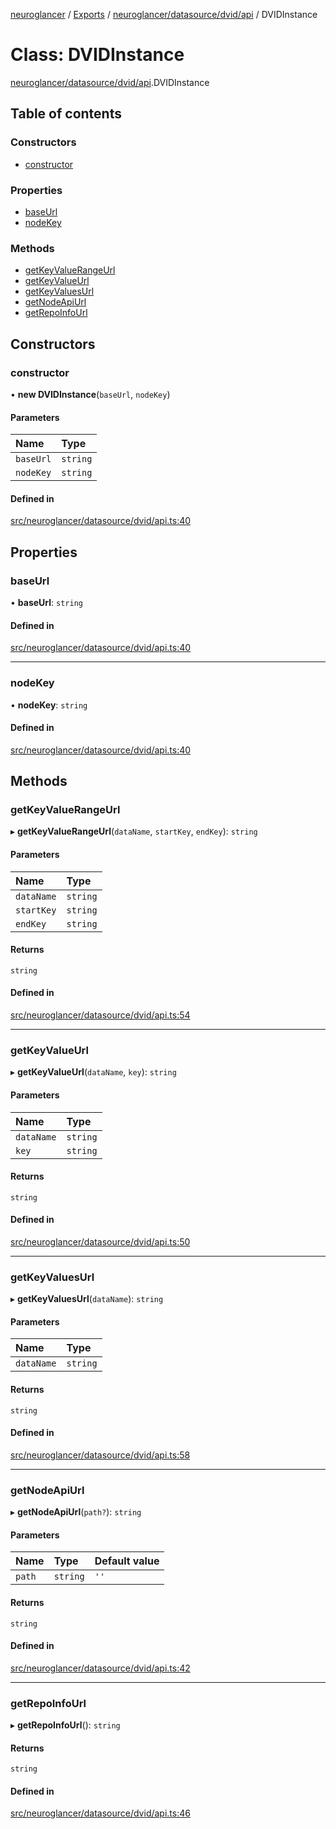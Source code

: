 [neuroglancer](../README.md) / [Exports](../modules.md) / [neuroglancer/datasource/dvid/api](../modules/neuroglancer_datasource_dvid_api.md) / DVIDInstance

# Class: DVIDInstance

[neuroglancer/datasource/dvid/api](../modules/neuroglancer_datasource_dvid_api.md).DVIDInstance

## Table of contents

### Constructors

- [constructor](neuroglancer_datasource_dvid_api.DVIDInstance.md#constructor)

### Properties

- [baseUrl](neuroglancer_datasource_dvid_api.DVIDInstance.md#baseurl)
- [nodeKey](neuroglancer_datasource_dvid_api.DVIDInstance.md#nodekey)

### Methods

- [getKeyValueRangeUrl](neuroglancer_datasource_dvid_api.DVIDInstance.md#getkeyvaluerangeurl)
- [getKeyValueUrl](neuroglancer_datasource_dvid_api.DVIDInstance.md#getkeyvalueurl)
- [getKeyValuesUrl](neuroglancer_datasource_dvid_api.DVIDInstance.md#getkeyvaluesurl)
- [getNodeApiUrl](neuroglancer_datasource_dvid_api.DVIDInstance.md#getnodeapiurl)
- [getRepoInfoUrl](neuroglancer_datasource_dvid_api.DVIDInstance.md#getrepoinfourl)

## Constructors

### constructor

• **new DVIDInstance**(`baseUrl`, `nodeKey`)

#### Parameters

| Name | Type |
| :------ | :------ |
| `baseUrl` | `string` |
| `nodeKey` | `string` |

#### Defined in

[src/neuroglancer/datasource/dvid/api.ts:40](https://github.com/ActiveBrainAtlas2/neuroglancer/blob/91617476/src/neuroglancer/datasource/dvid/api.ts#L40)

## Properties

### baseUrl

• **baseUrl**: `string`

#### Defined in

[src/neuroglancer/datasource/dvid/api.ts:40](https://github.com/ActiveBrainAtlas2/neuroglancer/blob/91617476/src/neuroglancer/datasource/dvid/api.ts#L40)

___

### nodeKey

• **nodeKey**: `string`

#### Defined in

[src/neuroglancer/datasource/dvid/api.ts:40](https://github.com/ActiveBrainAtlas2/neuroglancer/blob/91617476/src/neuroglancer/datasource/dvid/api.ts#L40)

## Methods

### getKeyValueRangeUrl

▸ **getKeyValueRangeUrl**(`dataName`, `startKey`, `endKey`): `string`

#### Parameters

| Name | Type |
| :------ | :------ |
| `dataName` | `string` |
| `startKey` | `string` |
| `endKey` | `string` |

#### Returns

`string`

#### Defined in

[src/neuroglancer/datasource/dvid/api.ts:54](https://github.com/ActiveBrainAtlas2/neuroglancer/blob/91617476/src/neuroglancer/datasource/dvid/api.ts#L54)

___

### getKeyValueUrl

▸ **getKeyValueUrl**(`dataName`, `key`): `string`

#### Parameters

| Name | Type |
| :------ | :------ |
| `dataName` | `string` |
| `key` | `string` |

#### Returns

`string`

#### Defined in

[src/neuroglancer/datasource/dvid/api.ts:50](https://github.com/ActiveBrainAtlas2/neuroglancer/blob/91617476/src/neuroglancer/datasource/dvid/api.ts#L50)

___

### getKeyValuesUrl

▸ **getKeyValuesUrl**(`dataName`): `string`

#### Parameters

| Name | Type |
| :------ | :------ |
| `dataName` | `string` |

#### Returns

`string`

#### Defined in

[src/neuroglancer/datasource/dvid/api.ts:58](https://github.com/ActiveBrainAtlas2/neuroglancer/blob/91617476/src/neuroglancer/datasource/dvid/api.ts#L58)

___

### getNodeApiUrl

▸ **getNodeApiUrl**(`path?`): `string`

#### Parameters

| Name | Type | Default value |
| :------ | :------ | :------ |
| `path` | `string` | `''` |

#### Returns

`string`

#### Defined in

[src/neuroglancer/datasource/dvid/api.ts:42](https://github.com/ActiveBrainAtlas2/neuroglancer/blob/91617476/src/neuroglancer/datasource/dvid/api.ts#L42)

___

### getRepoInfoUrl

▸ **getRepoInfoUrl**(): `string`

#### Returns

`string`

#### Defined in

[src/neuroglancer/datasource/dvid/api.ts:46](https://github.com/ActiveBrainAtlas2/neuroglancer/blob/91617476/src/neuroglancer/datasource/dvid/api.ts#L46)
